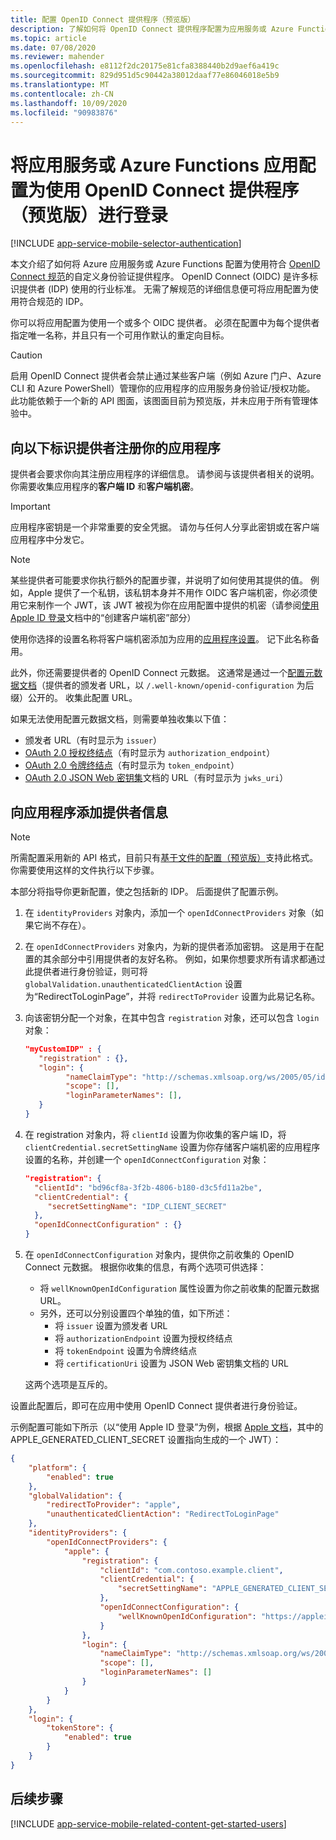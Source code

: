 ```yaml
---
title: 配置 OpenID Connect 提供程序（预览版）
description: 了解如何将 OpenID Connect 提供程序配置为应用服务或 Azure Functions 应用的标识提供者。
ms.topic: article
ms.date: 07/08/2020
ms.reviewer: mahender
ms.openlocfilehash: e8112f2dc20175e81cfa8388440b2d9aef6a419c
ms.sourcegitcommit: 829d951d5c90442a38012daaf77e86046018e5b9
ms.translationtype: MT
ms.contentlocale: zh-CN
ms.lasthandoff: 10/09/2020
ms.locfileid: "90983876"
---
```

# <a name="configure-your-app-service-or-azure-functions-app-to-login-using-an-openid-connect-provider-preview"></a>将应用服务或 Azure Functions 应用配置为使用 OpenID Connect 提供程序（预览版）进行登录

[!INCLUDE [app-service-mobile-selector-authentication](../../includes/app-service-mobile-selector-authentication.md)]

本文介绍了如何将 Azure 应用服务或 Azure Functions 配置为使用符合 [OpenID Connect 规范](https://openid.net/connect/)的自定义身份验证提供程序。 OpenID Connect (OIDC) 是许多标识提供者 (IDP) 使用的行业标准。 无需了解规范的详细信息便可将应用配置为使用符合规范的 IDP。

你可以将应用配置为使用一个或多个 OIDC 提供者。 必须在配置中为每个提供者指定唯一名称，并且只有一个可用作默认的重定向目标。

> [!CAUTION]
> 启用 OpenID Connect 提供者会禁止通过某些客户端（例如 Azure 门户、Azure CLI 和 Azure PowerShell）管理你的应用程序的应用服务身份验证/授权功能。 此功能依赖于一个新的 API 图面，该图面目前为预览版，并未应用于所有管理体验中。

## <a name="register-your-application-with-the-identity-provider"></a><a name="register"> </a>向以下标识提供者注册你的应用程序

提供者会要求你向其注册应用程序的详细信息。 请参阅与该提供者相关的说明。 你需要收集应用程序的**客户端 ID** 和**客户端机密**。

> [!IMPORTANT]
> 应用程序密钥是一个非常重要的安全凭据。 请勿与任何人分享此密钥或在客户端应用程序中分发它。
>

> [!NOTE]
> 某些提供者可能要求你执行额外的配置步骤，并说明了如何使用其提供的值。 例如，Apple 提供了一个私钥，该私钥本身并不用作 OIDC 客户端机密，你必须使用它来制作一个 JWT，该 JWT 被视为你在应用配置中提供的机密（请参阅[使用 Apple ID 登录](https://developer.apple.com/documentation/sign_in_with_apple/generate_and_validate_tokens)文档中的“创建客户端机密”部分）
>

使用你选择的设置名称将客户端机密添加为应用的[应用程序设置](./configure-common.md#configure-app-settings)。 记下此名称备用。

此外，你还需要提供者的 OpenID Connect 元数据。 这通常是通过一个[配置元数据文档](https://openid.net/specs/openid-connect-discovery-1_0.html#ProviderConfig)（提供者的颁发者 URL，以 `/.well-known/openid-configuration` 为后缀）公开的。 收集此配置 URL。

如果无法使用配置元数据文档，则需要单独收集以下值：

- 颁发者 URL（有时显示为 `issuer`）
- [OAuth 2.0 授权终结点](https://tools.ietf.org/html/rfc6749#section-3.1)（有时显示为 `authorization_endpoint`）
- [OAuth 2.0 令牌终结点](https://tools.ietf.org/html/rfc6749#section-3.2)（有时显示为 `token_endpoint`）
- [OAuth 2.0 JSON Web 密钥集](https://tools.ietf.org/html/rfc8414#section-2)文档的 URL（有时显示为 `jwks_uri`）

## <a name="add-provider-information-to-your-application"></a><a name="configure"> </a>向应用程序添加提供者信息

> [!NOTE]
> 所需配置采用新的 API 格式，目前只有[基于文件的配置（预览版）](.\app-service-authentication-how-to.md#config-file)支持此格式。 你需要使用这样的文件执行以下步骤。

本部分将指导你更新配置，使之包括新的 IDP。 后面提供了配置示例。

1. 在 `identityProviders` 对象内，添加一个 `openIdConnectProviders` 对象（如果它尚不存在）。
1. 在 `openIdConnectProviders` 对象内，为新的提供者添加密钥。 这是用于在配置的其余部分中引用提供者的友好名称。 例如，如果你想要求所有请求都通过此提供者进行身份验证，则可将 `globalValidation.unauthenticatedClientAction` 设置为“RedirectToLoginPage”，并将 `redirectToProvider` 设置为此易记名称。
1. 向该密钥分配一个对象，在其中包含 `registration` 对象，还可以包含 `login` 对象：
    
    ```json
    "myCustomIDP" : {
       "registration" : {},
       "login": {
             "nameClaimType": "http://schemas.xmlsoap.org/ws/2005/05/identity/claims/name",
             "scope": [],
             "loginParameterNames": [],
       }
    }
    ```

1. 在 registration 对象内，将 `clientId` 设置为你收集的客户端 ID，将 `clientCredential.secretSettingName` 设置为你存储客户端机密的应用程序设置的名称，并创建一个 `openIdConnectConfiguration` 对象：

    ```json
    "registration": {
      "clientId": "bd96cf8a-3f2b-4806-b180-d3c5fd11a2be",
      "clientCredential": {
         "secretSettingName": "IDP_CLIENT_SECRET"
      },
      "openIdConnectConfiguration" : {}
    }
    ```

1. 在 `openIdConnectConfiguration` 对象内，提供你之前收集的 OpenID Connect 元数据。 根据你收集的信息，有两个选项可供选择：

    - 将 `wellKnownOpenIdConfiguration` 属性设置为你之前收集的配置元数据 URL。
    - 另外，还可以分别设置四个单独的值，如下所述：
        - 将 `issuer` 设置为颁发者 URL
        - 将 `authorizationEndpoint` 设置为授权终结点
        - 将 `tokenEndpoint` 设置为令牌终结点
        - 将 `certificationUri` 设置为 JSON Web 密钥集文档的 URL

    这两个选项是互斥的。

设置此配置后，即可在应用中使用 OpenID Connect 提供者进行身份验证。

示例配置可能如下所示（以“使用 Apple ID 登录”为例，根据 [Apple 文档](https://developer.apple.com/documentation/sign_in_with_apple/generate_and_validate_tokens)，其中的 APPLE_GENERATED_CLIENT_SECRET 设置指向生成的一个 JWT）：

```json
{
    "platform": {
        "enabled": true
    },
    "globalValidation": {
        "redirectToProvider": "apple",
        "unauthenticatedClientAction": "RedirectToLoginPage"
    },
    "identityProviders": {
        "openIdConnectProviders": {
            "apple": {
                "registration": {
                    "clientId": "com.contoso.example.client",
                    "clientCredential": {
                        "secretSettingName": "APPLE_GENERATED_CLIENT_SECRET"
                    },
                    "openIdConnectConfiguration": {
                        "wellKnownOpenIdConfiguration": "https://appleid.apple.com/.well-known/openid-configuration"
                    }
                },
                "login": {
                    "nameClaimType": "http://schemas.xmlsoap.org/ws/2005/05/identity/claims/name",
                    "scope": [],
                    "loginParameterNames": []
                }
            }
        }
    },
    "login": {
        "tokenStore": {
            "enabled": true
        }
    }     
}
```

## <a name="next-steps"></a><a name="related-content"> </a>后续步骤

[!INCLUDE [app-service-mobile-related-content-get-started-users](../../includes/app-service-mobile-related-content-get-started-users.md)]
